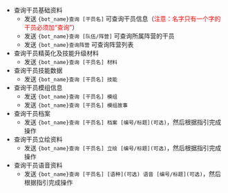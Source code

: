 - 查询干员基础资料
    - 发送 `{bot_name}查询 [干员名]` 可查询干员信息（<span style="color: red">注意：名字只有一个字的干员必须加“查询”</span>）
    - 发送 `{bot_name}查询 [队伍/阵营]` 可查询所属阵营的干员
    - 发送 `{bot_name}查询阵营` 可查询阵营列表
- 查询干员精英化及技能升级材料
    - 发送 `{bot_name}查询 [干员名] 材料`
- 查询干员技能数据
    - 发送 `{bot_name}查询 [干员名] 技能`
- 查询干员模组信息
    - 发送 `{bot_name}查询 [干员名] 模组`
    - 发送 `{bot_name}查询 [干员名] 模组故事`
- 查询干员档案
    - 发送 `{bot_name}查询 [干员名] 档案 [编号/标题](可选)`，然后根据指引完成操作
- 查询干员立绘资料
    - 发送 `{bot_name}查询 [干员名] 立绘 [编号/标题](可选)`，然后根据指引完成操作
- 查询干员语音资料
    - 发送 `{bot_name}查询 [干员名] [语种](可选) 语音 [编号/标题](可选)`，然后根据指引完成操作

